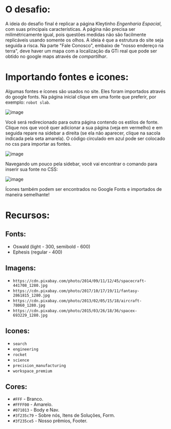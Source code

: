 # O desafio:

A ideia do desafio final é replicar a página Kleytinho *Engenharia Espacial*, com suas principais características. A página não precisa ser milimétricamente igual, pois questões medidas não são facilmente replicáveis usando somente os olhos. A ideia é que a estrutura do site seja seguida a risca. Na parte "Fale Conosco", embaixo de "nosso endereço na terra", deve haver um mapa com a localização da GTi real que pode ser obtido no google maps através de _compartilhar_.

# Importando fontes e icones:

Algumas fontes e ícones são usados no site. Eles foram importados através do google fonts. Na página inicial clique em uma fonte que preferir, por exemplo: `robot slab`.

![image](https://github.com/Johnvasc/GTi_Capacitacao/assets/39773960/311409b6-fbef-454b-ba03-323dc1bdf9e1)

Você será redirecionado para outra página contendo os estilos de fonte. Clique nos que você quer adicionar a sua página (veja em vermelho) e em seguida repare na sidebar a direita (se ela não aparecer, clique na sacola indicada pela seta amarela). O código circulado em azul pode ser colocado no css para importar as fontes.

![image](https://github.com/Johnvasc/GTi_Capacitacao/assets/39773960/1929dc77-2e50-4621-8209-1c0c16eff919)

Navegando um pouco pela sidebar, você vai encontrar o comando para inserir sua fonte no CSS:

![image](https://github.com/Johnvasc/GTi_Capacitacao/assets/39773960/5a1a06d8-c193-4418-856e-236ab509e36d)

Ícones também podem ser encontrados no Google Fonts e importados de maneira semelhante!

# Recursos:

## Fonts:

+ Oswald (light - 300, semibold - 600)
+ Ephesis (regular - 400)

## Imagens:
+ `https://cdn.pixabay.com/photo/2014/09/11/12/45/spacecraft-441708_1280.jpg`
+ `https://cdn.pixabay.com/photo/2017/10/17/19/11/fantasy-2861815_1280.jpg`
+ `https://cdn.pixabay.com/photo/2013/02/05/15/18/aircraft-78060_1280.jpg`
+ `https://cdn.pixabay.com/photo/2015/03/26/18/36/spacex-693229_1280.jpg`

## Icones:
+ `search`
+ `engineering`
+ `rocket`
+ `science`
+ `precision_manufacturing`
+ `workspace_premium`

## Cores:
+ `#FFF` - Branco.
+ `#FFFF00` - Amarelo.
+ `#071013` - Body e Nav.
+ `#3f235c79` - Sobre nós, Itens de Soluções, Form.
+ `#3f235ce5` - Nosso prêmios, Footer.
